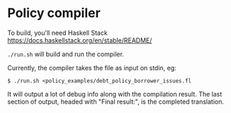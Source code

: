 # Policy compiler

To build, you'll need Haskell Stack
https://docs.haskellstack.org/en/stable/README/

`./run.sh` will build and run the compiler.

Currently, the compiler takes the file as input on stdin, eg:

    $ ./run.sh <policy_examples/debt_policy_borrower_issues.fl

It will output a lot of debug info along with the compilation result.
The last section of output, headed with "Final result:", is the
completed translation.

